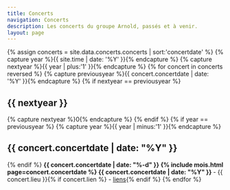 ```yaml
---
title: Concerts
navigation: Concerts
description: Les concerts du groupe Arnold, passés et à venir.
layout: page
---
```


{% assign concerts =  site.data.concerts.concerts | sort:'concertdate' %}
{% capture year %}{{ site.time | date: '%Y' }}{% endcapture %}
{% capture nextyear %}{{ year | plus:'1'  }}{% endcapture %}
{% for concert in concerts reversed %}
  {% capture previousyear %}{{ concert.concertdate | date: '%Y' }}{% endcapture %}
  {% if nextyear == previousyear %}
<h2 class="date">{{ nextyear }}</h2>
      {% capture nextyear %}0{% endcapture %}
  {% endif %}
  {% if year == previousyear %}
      {% capture year %}{{ year | minus:'1' }}{% endcapture %}
<h2 class="date">{{ concert.concertdate | date: "%Y" }}</h2>
  {% endif %}
<span><strong>{{ concert.concertdate | date: "%-d" }} {% include mois.html page=concert.concertdate %} {{ concert.concertdate | date: "%Y" }}
</strong> - {{ concert.lieu }}{% if concert.lien %} - <a href="{{ concert.lien }}" rel="noreferrer">liens</a>{% endif %}</span>
{% endfor %}
